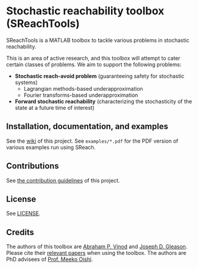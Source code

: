 # Stochastic reachability toolbox (SReachTools)

SReachTools is a MATLAB toolbox to tackle various problems in stochastic reachability.

This is an area of active research, and this toolbox will attempt to cater
certain classes of problems. We aim to support the following problems:
 - **Stochastic reach-avoid problem** (guaranteeing safety for stochastic
   systems)
    - Lagrangian methods-based underapproximation
    - Fourier transforms-based underapproximation
 - **Forward stochastic reachability** (characterizing the stochasticity of the
   state at a future time of interest)

## Installation, documentation, and examples

See the [wiki](https://github.com/abyvinod/SReach/wiki) of this project. See
`examples/*.pdf` for the PDF version of various examples run using SReach.

## Contributions

See [the contribution guidelines](./CONTRIBUTING.md) of this project.

## License

See [LICENSE](./LICENSE).

## Credits

The authors of this toolbox are [Abraham P.
Vinod](http://www.unm.edu/~abyvinod/) and [Joseph D.
Gleason](http://www.unm.edu/~gleasonj/). Please cite their [relevant
papers](https://scholar.google.com/citations?user=yb5Z7AwAAAAJ&hl=en) when using
the toolbox. The authors are PhD advisees of [Prof. Meeko
Oishi](http://www.unm.edu/~oishi/).

